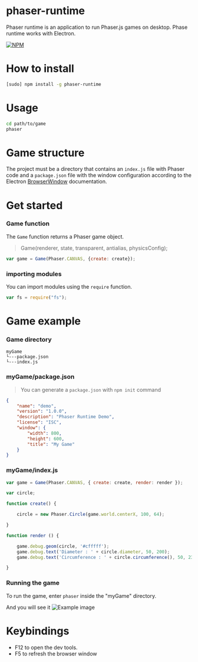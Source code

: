 # phaser-runtime
Phaser runtime is an application to run Phaser.js games on desktop. Phase runtime works with Electron.

[![NPM](https://nodei.co/npm/phaser-runtime.png?downloads=true&downloadRank=true&stars=true)](https://nodei.co/npm/phaser-runtime/)

# How to install
```bash
[sudo] npm install -g phaser-runtime
```

# Usage
```bash
cd path/to/game
phaser
```
# Game structure
The project must be a directory that contains an ```index.js``` file with Phaser code and a ```package.json``` file with the window configuration according to the Electron [BrowserWindow](https://electron.atom.io/docs/api/browser-window/) documentation.

# Get started

### Game function

The ```Game``` function returns a Phaser game object.

> Game(renderer, state, transparent, antialias, physicsConfig);

```javascript
var game = Game(Phaser.CANVAS, {create: create});
```

### importing modules

You can import modules using the ```require``` function.

```javascript
var fs = require("fs");
```

# Game example

### Game directory

```
myGame
└---package.json
└---index.js
```
### myGame/package.json
> You can generate a ```package.json``` with ```npm init``` command

```json
{
	"name": "demo",
	"version": "1.0.0",
	"description": "Phaser Runtime Demo",
	"license": "ISC",
	"window": {
		"width": 800,
		"height": 600,
		"title": "My Game"
	}
}
```

### myGame/index.js

```javascript
var game = Game(Phaser.CANVAS, { create: create, render: render });

var circle;

function create() {

	circle = new Phaser.Circle(game.world.centerX, 100, 64);

}

function render () {

	game.debug.geom(circle, '#cfffff');
	game.debug.text('Diameter : ' + circle.diameter, 50, 200);
	game.debug.text('Circumference : ' + circle.circumference(), 50, 230);

}
```

### Running the game
To run the game, enter ```phaser``` inside the "myGame" directory.

And you will see it
![Example image](https://lh3.googleusercontent.com/u/0/d/0B4u0L5wy_IY8Q1NDd204NVVHUVE=s1600-k-iv1)

# Keybindings

- F12 to open the dev tools.
- F5 to refresh the browser window
